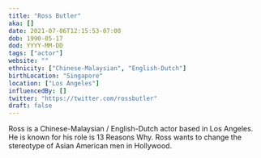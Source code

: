 ```yaml
---
title: "Ross Butler"
aka: []
date: 2021-07-06T12:15:53-07:00
dob: 1990-05-17
dod: YYYY-MM-DD
tags: ["actor"]
website: ""
ethnicity: ["Chinese-Malaysian", "English-Dutch"]
birthLocation: "Singapore"
location: ["Los Angeles"]
influencedBy: []
twitter: "https://twitter.com/rossbutler"
draft: false
---
```


Ross is a Chinese-Malaysian / English-Dutch actor based in Los Angeles. He is
known for his role is 13 Reasons Why. Ross wants to change the stereotype of
Asian American men in Hollywood.

